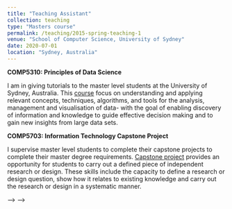 ```yaml
---
title: "Teaching Assistant"
collection: teaching
type: "Masters course"
permalink: /teaching/2015-spring-teaching-1
venue: "School of Computer Science, University of Sydney"
date: 2020-07-01
location: "Sydney, Australia"
---
```

**COMP5310: Principles of Data Science**
<!-- ====== -->
I am in giving tutorials to the master level students at the University of Sydney, Australia. This [course](https://www.sydney.edu.au/units/COMP5310) focus on understanding and applying relevant concepts, techniques, algorithms, and tools for the analysis, management and visualisation of data- with the goal of enabling discovery of information and knowledge to guide effective decision making and to gain new insights from large data sets. 


**COMP5703: Information Technology Capstone Project**
<!-- ====== -->

I supervise master level students to complete their capstone projects to complete their master degree requirements. [Capstone project](https://www.sydney.edu.au/units/COMP5703) provides an opportunity for students to carry out a defined piece of independent research or design. These skills include the capacity to define a research or design question, show how it relates to existing knowledge and carry out the research or design in a systematic manner.

<!-- This is a description of a teaching experience. You can use markdown like any other post. -->

<!-- **COMP5310: Principles of Data Science**
<!-- ====== -->
<!-- I am in giving tutorials to the master level students at the University of Sydney, Australia. This [course](https://www.sydney.edu.au/units/COMP5310) focus on understanding and applying relevant concepts, techniques, algorithms, and tools for the analysis, management and visualisation of data- with the goal of enabling discovery of information and knowledge to guide effective decision making and to gain new insights from large data sets.  -->


<!-- **COMP5703: Information Technology Capstone Project**
<!-- ====== -->

<!-- I supervise master level students to complete their capstone projects to complete their master degree requirements. [Capstone project](https://www.sydney.edu.au/units/COMP5703) provides an opportunity for students to carry out a defined piece of independent research or design. These skills include the capacity to define a research or design question, show how it relates to existing knowledge and carry out the research or design in a systematic manner. --> --> -->

<!-- Heading 3
====== -->
